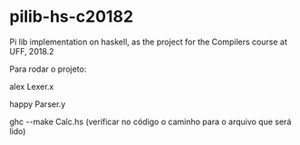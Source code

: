# pilib-hs-c20182
Pi lib implementation on haskell, as the project for the Compilers course at UFF, 2018.2


Para rodar o projeto:

alex Lexer.x

happy Parser.y

ghc --make Calc.hs   (verificar no código o caminho para o arquivo que será lido)
